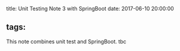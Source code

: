 title: Unit Testing Note 3 with SpringBoot
date: 2017-06-10 20:00:00
<!-- categories: hexo #unit-test -->
tags:
---
This note combines unit test and SpringBoot.
tbc